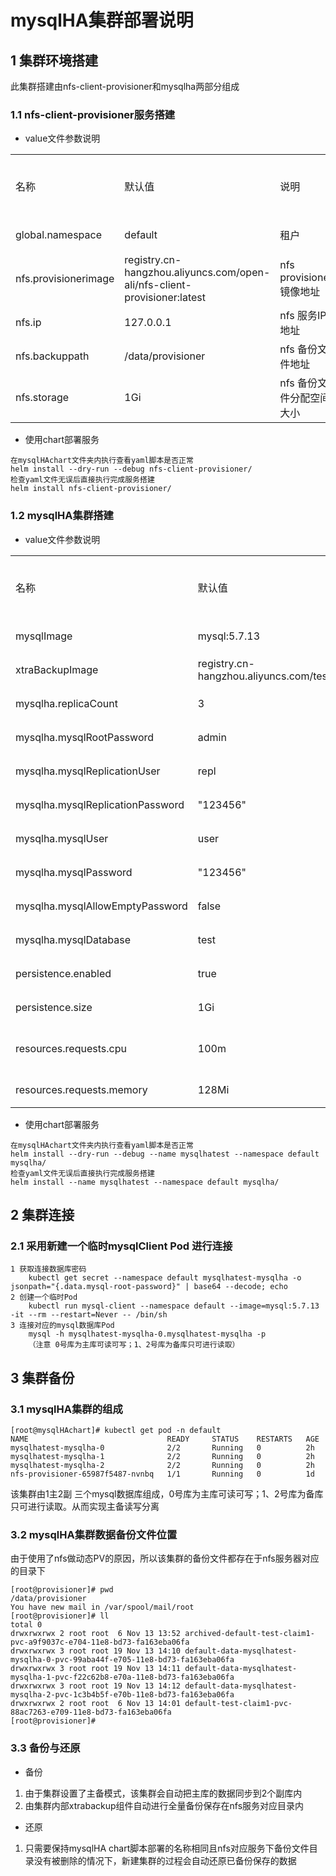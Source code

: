 # mysqlHA集群部署说明

## 1 集群环境搭建
此集群搭建由nfs-client-provisioner和mysqlha两部分组成

### 1.1 nfs-client-provisioner服务搭建
- value文件参数说明
<table>
    <tr>
        <td>名称</td>
        <td>默认值</td>
        <td>说明</td>
        <td>是否必填</td>
    </tr>
    <tr>
        <td>global.namespace</td>
        <td>default</td>
        <td>租户</td>
        <td>必填</td>
    </tr>
    <tr>
        <td>nfs.provisionerimage</td>
        <td>registry.cn-hangzhou.aliyuncs.com/open-ali/nfs-client-provisioner:latest</td>
        <td>nfs provisioner镜像地址</td>
        <td>必填</td>
    </tr>
    <tr>
        <td>nfs.ip</td>
        <td>127.0.0.1</td>
        <td>nfs 服务IP地址</td>
        <td>必填</td>
    </tr>
    <tr>
        <td>nfs.backuppath</td>
        <td>/data/provisioner</td>
        <td>nfs 备份文件地址</td>
        <td>必填</td>
    </tr>
    <tr>
        <td>nfs.storage</td>
        <td>1Gi</td>
        <td>nfs 备份文件分配空间大小</td>
        <td>必填</td>
    </tr>
</table>

- 使用chart部署服务

```
在mysqlHAchart文件夹内执行查看yaml脚本是否正常
helm install --dry-run --debug nfs-client-provisioner/
检查yaml文件无误后直接执行完成服务搭建
helm install nfs-client-provisioner/
```

### 1.2 mysqlHA集群搭建
- value文件参数说明
<table>
    <tr>
        <td>名称</td>
        <td>默认值</td>
        <td>说明</td>
        <td>是否必填</td>
    </tr>
    <tr>
        <td>mysqlImage</td>
        <td>mysql:5.7.13</td>
        <td>mysql镜像</td>
        <td>必填</td>
    </tr>
    <tr>
        <td>xtraBackupImage</td>
        <td>registry.cn-hangzhou.aliyuncs.com/test_k8s/xtrabackup:1.0</td>
        <td>xtrabackup镜像</td>
        <td>必填</td>
    </tr>
    <tr>
        <td>mysqlha.replicaCount</td>
        <td>3</td>
        <td>集群副本数</td>
        <td>必填</td>
    </tr>
    <tr>
        <td>mysqlha.mysqlRootPassword</td>
        <td>admin</td>
        <td>mysql root用户密码</td>
        <td>选填</td>
    </tr>
    <tr>
        <td>mysqlha.mysqlReplicationUser</td>
        <td>repl</td>
        <td>nfs 副本用户名称</td>
        <td>必填</td>
    </tr>
    <tr>
        <td>mysqlha.mysqlReplicationPassword</td>
        <td>"123456"</td>
        <td>nfs 副本用户密码</td>
        <td>选填</td>
    </tr>
    <tr>
        <td>mysqlha.mysqlUser</td>
        <td>user</td>
        <td>数据库普通用户</td>
        <td>选填</td>
    </tr>
    <tr>
        <td>mysqlha.mysqlPassword</td>
        <td>"123456"</td>
        <td>数据库普通用户密码</td>
        <td>选填</td>
    </tr>
    <tr>
        <td>mysqlha.mysqlAllowEmptyPassword</td>
        <td>false</td>
        <td>是否允许远程匿名连接</td>
        <td>选填</td>
    </tr>
    <tr>
        <td>mysqlha.mysqlDatabase</td>
        <td>test</td>
        <td>新建数据库</td>
        <td>选填</td>
    </tr>
    <tr>
        <td>persistence.enabled</td>
        <td>true</td>
        <td>是否备份数据持久化</td>
        <td>必填</td>
    </tr>
    <tr>
        <td>persistence.size</td>
        <td>1Gi</td>
        <td>备份空间大小</td>
        <td>必填</td>
    </tr>
    <tr>
        <td>resources.requests.cpu</td>
        <td>100m</td>
        <td>pod需要cpu资源大小</td>
        <td>必填</td>
    </tr>
    <tr>
        <td>resources.requests.memory</td>
        <td>128Mi</td>
        <td>pod需要内存资源大小</td>
        <td>必填</td>
    </tr>
</table>

- 使用chart部署服务

```
在mysqlHAchart文件夹内执行查看yaml脚本是否正常
helm install --dry-run --debug --name mysqlhatest --namespace default mysqlha/
检查yaml文件无误后直接执行完成服务搭建
helm install --name mysqlhatest --namespace default mysqlha/
```

## 2 集群连接
### 2.1 采用新建一个临时mysqlClient Pod 进行连接

```
1 获取连接数据库密码
    kubectl get secret --namespace default mysqlhatest-mysqlha -o jsonpath="{.data.mysql-root-password}" | base64 --decode; echo
2 创建一个临时Pod
    kubectl run mysql-client --namespace default --image=mysql:5.7.13 -it --rm --restart=Never -- /bin/sh
3 连接对应的mysql数据库Pod
    mysql -h mysqlhatest-mysqlha-0.mysqlhatest-mysqlha -p
    （注意 0号库为主库可读可写；1、2号库为备库只可进行读取）
```

## 3 集群备份
### 3.1 mysqlHA集群的组成

```
[root@mysqlHAchart]# kubectl get pod -n default
NAME                               READY     STATUS    RESTARTS   AGE
mysqlhatest-mysqlha-0              2/2       Running   0          2h
mysqlhatest-mysqlha-1              2/2       Running   0          2h
mysqlhatest-mysqlha-2              2/2       Running   0          2h
nfs-provisioner-65987f5487-nvnbq   1/1       Running   0          1d
```

该集群由1主2副 三个mysql数据库组成，0号库为主库可读可写；1、2号库为备库只可进行读取。从而实现主备读写分离

### 3.2 mysqlHA集群数据备份文件位置

由于使用了nfs做动态PV的原因，所以该集群的备份文件都存在于nfs服务器对应的目录下

```
[root@provisioner]# pwd
/data/provisioner
You have new mail in /var/spool/mail/root
[root@provisioner]# ll
total 0
drwxrwxrwx 2 root root  6 Nov 13 13:52 archived-default-test-claim1-pvc-a9f9037c-e704-11e8-bd73-fa163eba06fa
drwxrwxrwx 3 root root 19 Nov 13 14:10 default-data-mysqlhatest-mysqlha-0-pvc-99aba44f-e705-11e8-bd73-fa163eba06fa
drwxrwxrwx 3 root root 19 Nov 13 14:11 default-data-mysqlhatest-mysqlha-1-pvc-f22c62b8-e70a-11e8-bd73-fa163eba06fa
drwxrwxrwx 3 root root 19 Nov 13 14:12 default-data-mysqlhatest-mysqlha-2-pvc-1c3b4b5f-e70b-11e8-bd73-fa163eba06fa
drwxrwxrwx 2 root root  6 Nov 13 14:01 default-test-claim1-pvc-88ac7263-e709-11e8-bd73-fa163eba06fa
[root@provisioner]# 
```

### 3.3 备份与还原
- 备份 
1. 由于集群设置了主备模式，该集群会自动把主库的数据同步到2个副库内
2. 由集群内部xtrabackup组件自动进行全量备份保存在nfs服务对应目录内

- 还原
1. 只需要保持mysqlHA chart脚本部署的名称相同且nfs对应服务下备份文件目录没有被删除的情况下，新建集群的过程会自动还原已备份保存的数据
